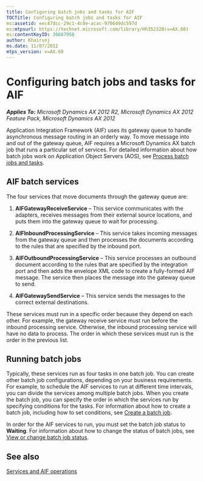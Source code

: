 ```yaml
---
title: Configuring batch jobs and tasks for AIF
TOCTitle: Configuring batch jobs and tasks for AIF
ms:assetid: eec47dcc-29c1-4c0e-acac-970649dc597d
ms:mtpsurl: https://technet.microsoft.com/library/Hh352328(v=AX.60)
ms:contentKeyID: 36687958
author: Khairunj
ms.date: 11/07/2012
mtps_version: v=AX.60
---
```


# Configuring batch jobs and tasks for AIF 


_**Applies To:** Microsoft Dynamics AX 2012 R2, Microsoft Dynamics AX 2012 Feature Pack, Microsoft Dynamics AX 2012_

Application Integration Framework (AIF) uses its gateway queue to handle asynchronous message routing in an orderly way. To move message into and out of the gateway queue, AIF requires a Microsoft Dynamics AX batch job that runs a particular set of services. For detailed information about how batch jobs work on Application Object Servers (AOS), see [Process batch jobs and tasks](process-batch-jobs-and-tasks.md).

## AIF batch services

The four services that move documents through the gateway queue are:

1.  **AIFGatewayReceiveService** – This service communicates with the adapters, receives messages from their external source locations, and puts them into the gateway queue to wait for processing.

2.  **AIFInboundProcessingService** – This service takes incoming messages from the gateway queue and then processes the documents according to the rules that are specified by the inbound port.

3.  **AIFOutboundProcessingService** – This service processes an outbound document according to the rules that are specified by the integration port and then adds the envelope XML code to create a fully-formed AIF message. The service then places the message into the gateway queue to send.

4.  **AIFGatewaySendService** – This service sends the messages to the correct external destinations.

These services must run in a specific order because they depend on each other. For example, the gateway receive service must run before the inbound processing service. Otherwise, the inbound processing service will have no data to process. The order in which these services must run is the order in the previous list.

## Running batch jobs

Typically, these services run as four tasks in one batch job. You can create other batch job configurations, depending on your business requirements. For example, to schedule the AIF services to run at different time intervals, you can divide the services among multiple batch jobs. When you create the batch job, you can specify the order in which the services run by specifying conditions for the tasks. For information about how to create a batch job, including how to set conditions, see [Create a batch job](create-a-batch-job.md).

In order for the AIF services to run, you must set the batch job status to **Waiting**. For information about how to change the status of batch jobs, see [View or change batch job status](view-or-change-batch-job-status.md).

## See also

[Services and AIF operations](services-and-aif-operations.md)

